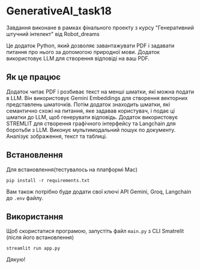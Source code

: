 # GenerativeAI_task18
Завдання виконане в рамках фінального проекту з курсу "Генеративний штучний інтелект" від Robot_dreams

Це додаток Python, який дозволяє завантажувати PDF і задавати питання про нього за допомогою природної мови. Додаток використовує LLM для створення відповіді на ваш PDF.

## Як це працює

Додаток читає PDF і розбиває текст на менші шматки, які можна подати в LLM. Він використовує Gemini Embeddings для створення векторних представлень шматочків. Потім додаток знаходить шматки, які семантично схожі на питання, яке задавав користувач, і подає ці шматки до LLM, щоб генерувати відповідь. Додаток використовує STREMLIT для створення графічного інтерфейсу та Langchain для боротьби з LLM. Виконує мультимодальний пошук по документу. Аналізує зображення, текст та таблиці.

## Встановлення

Для встановлення(тестувалось на платформі Mac)

```
pip install -r requirements.txt
```

Вам також потрібно буде додати свої ключі API Gemini, Groq, Langchain до `.env` файлу.

## Використання

Щоб скористатися програмою, запустіть файл `main.py` з CLI Smatrelit (після його встановлення)

```
streamlit run app.py
```
Дякую!
